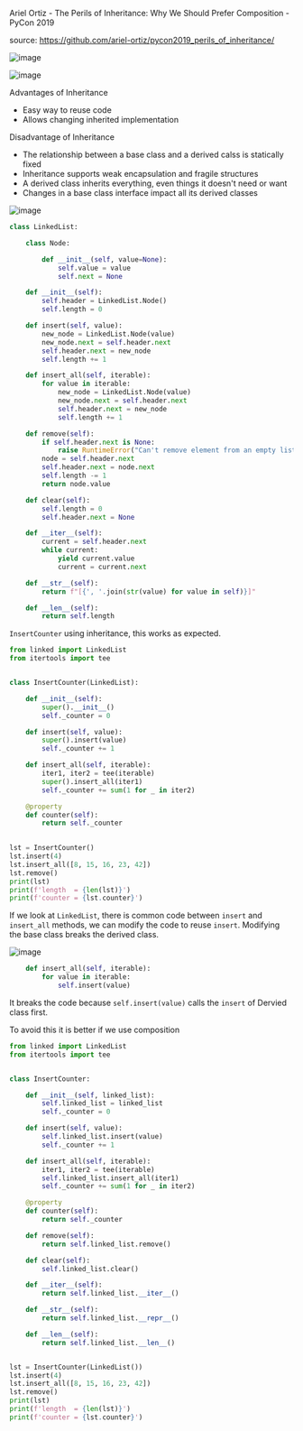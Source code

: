 Ariel Ortiz - The Perils of Inheritance: Why We Should Prefer Composition - PyCon 2019

source: https://github.com/ariel-ortiz/pycon2019_perils_of_inheritance/

![image](https://user-images.githubusercontent.com/19663316/140602276-85f33608-d8a8-4b29-b00b-270e4473f91e.png)

![image](https://user-images.githubusercontent.com/19663316/140602282-2f2068b4-567a-416b-bb27-0c28bbe2f9b6.png)

Advantages of Inheritance
* Easy way to reuse code
* Allows changing inherited implementation

Disadvantage of Inheritance
* The relationship between a base class and a derived calss is statically fixed
* Inheritance supports weak encapsulation and fragile structures
* A derived class inherits everything, even things it doesn't need or want
* Changes in a base class interface impact all its derived classes

![image](https://user-images.githubusercontent.com/19663316/140602351-22263deb-eb41-41b4-8093-68cd47b1ecb5.png)

```python
class LinkedList:

    class Node:

        def __init__(self, value=None):
            self.value = value
            self.next = None

    def __init__(self):
        self.header = LinkedList.Node()
        self.length = 0

    def insert(self, value):
        new_node = LinkedList.Node(value)
        new_node.next = self.header.next
        self.header.next = new_node
        self.length += 1

    def insert_all(self, iterable):
        for value in iterable:
            new_node = LinkedList.Node(value)
            new_node.next = self.header.next
            self.header.next = new_node
            self.length += 1

    def remove(self):
        if self.header.next is None:
            raise RuntimeError("Can't remove element from an empty list.")
        node = self.header.next
        self.header.next = node.next
        self.length -= 1
        return node.value

    def clear(self):
        self.length = 0
        self.header.next = None

    def __iter__(self):
        current = self.header.next
        while current:
            yield current.value
            current = current.next

    def __str__(self):
        return f"[{', '.join(str(value) for value in self)}]"

    def __len__(self):
        return self.length
```

`InsertCounter` using inheritance, this works as expected.

```python
from linked import LinkedList
from itertools import tee


class InsertCounter(LinkedList):

    def __init__(self):
        super().__init__()
        self._counter = 0

    def insert(self, value):
        super().insert(value)
        self._counter += 1

    def insert_all(self, iterable):
        iter1, iter2 = tee(iterable)
        super().insert_all(iter1)
        self._counter += sum(1 for _ in iter2)

    @property
    def counter(self):
        return self._counter
	

lst = InsertCounter()
lst.insert(4)
lst.insert_all([8, 15, 16, 23, 42])
lst.remove()
print(lst)
print(f'length  = {len(lst)}')
print(f'counter = {lst.counter}')
```


If we look at `LinkedList`, there is common code between `insert` and `insert_all` methods, we can modify the code to reuse `insert`. Modifying the base class breaks the derived class.

![image](https://user-images.githubusercontent.com/19663316/140602427-30bee154-c143-442d-bd19-8befd97ea104.png)

```python
    def insert_all(self, iterable):
        for value in iterable:
            self.insert(value)
```

It breaks the code because `self.insert(value)` calls the `insert` of Dervied class first.


To avoid this it is better if we use composition

```python
from linked import LinkedList
from itertools import tee


class InsertCounter:

    def __init__(self, linked_list):
        self.linked_list = linked_list
        self._counter = 0

    def insert(self, value):
        self.linked_list.insert(value)
        self._counter += 1

    def insert_all(self, iterable):
        iter1, iter2 = tee(iterable)
        self.linked_list.insert_all(iter1)
        self._counter += sum(1 for _ in iter2)

    @property
    def counter(self):
        return self._counter

    def remove(self):
        return self.linked_list.remove()

    def clear(self):
        self.linked_list.clear()

    def __iter__(self):
        return self.linked_list.__iter__()

    def __str__(self):
        return self.linked_list.__repr__()

    def __len__(self):
        return self.linked_list.__len__()


lst = InsertCounter(LinkedList())
lst.insert(4)
lst.insert_all([8, 15, 16, 23, 42])
lst.remove()
print(lst)
print(f'length  = {len(lst)}')
print(f'counter = {lst.counter}')
```

